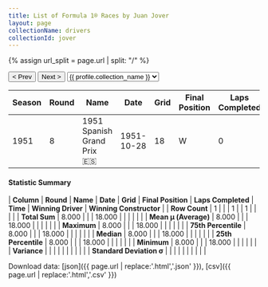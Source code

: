 ```yaml
---
title: List of Formula 1® Races by Juan Jover
layout: page
collectionName: drivers
collectionId: jover
---
```


{% assign url_split = page.url | split: "/" %}
<div id="collection-navigation">
<button onclick="selector.options[selector.selectedIndex-1].value && (window.location = selector.options[selector.selectedIndex-1].value);">&lt; Prev</button>
<button onclick="selector.options[selector.selectedIndex+1].value && (window.location = selector.options[selector.selectedIndex+1].value);">Next &gt;</button>
<select id="selector" onchange="this.options[this.selectedIndex].value && (window.location = this.options[this.selectedIndex].value);">
  {% for collectionId in site.data[page.collectionName].refs %}
    {% if collectionId == page.collectionId %}
      {% assign selected = "selected" %}
    {% else %}
      {% assign selected = "" %}
    {% endif %}
    {% assign profile = site.data[page.collectionName][collectionId].profile %}
    <option value="/f1/{{ page.collectionName }}/{{ collectionId }}/{{ url_split[4] }}" {{ selected }}>{{ profile.collection_name }}</option>
  {% endfor %}
</select>
</div>

| Season | Round | Name | Date | Grid | Final Position | Laps Completed | Time | Winning Driver | Winning Constructor |
|--|--|--|--|--|--|--|--|--|--|
| 1951 | 8 | 1951 Spanish Grand Prix 🇪🇸 | 1951-10-28 | 18 | W | 0 |   | Juan Fangio 🇦🇷 | Alfa Romeo 🇮🇹 |

#### Statistic Summary

| **Column** | **Round** | **Name** | **Date** | **Grid** | **Final Position** | **Laps Completed** | **Time** | **Winning Driver** | **Winning Constructor** |
| **Row Count** | 1 |  |  | 1 |  | 1 |  |  |  |
| **Total Sum** | 8.000 |  |  | 18.000 |  |  |  |  |  |
| **Mean μ (Average)** | 8.000 |  |  | 18.000 |  |  |  |  |  |
| **Maximum** | 8.000 |  |  | 18.000 |  |  |  |  |  |
| **75th Percentile** | 8.000 |  |  | 18.000 |  |  |  |  |  |
| **Median** | 8.000 |  |  | 18.000 |  |  |  |  |  |
| **25th Percentile** | 8.000 |  |  | 18.000 |  |  |  |  |  |
| **Minimum** | 8.000 |  |  | 18.000 |  |  |  |  |  |
| **Variance** |  |  |  |  |  |  |  |  |  |
| **Standard Deviation σ** |  |  |  |  |  |  |  |  |  |

Download data: [json]({{ page.url | replace:'.html','.json' }}), [csv]({{ page.url | replace:'.html','.csv' }})
